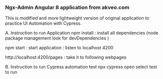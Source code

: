 ### Ngx-Admin Angular 8 application from akveo.com

This is modified and more lightweight version of original application to practice UI Automation with Cypress.

A. Instruction to run Application 
npm install : install all dependencies
(node package management look for devDependencies )

npm start   : start application 
            : listen to localhost 4200
            
http://localhost:4200/pages   : take it to following webpages


B. Instruction to run Cypress automation test
npx cypress open 
select test to run 
